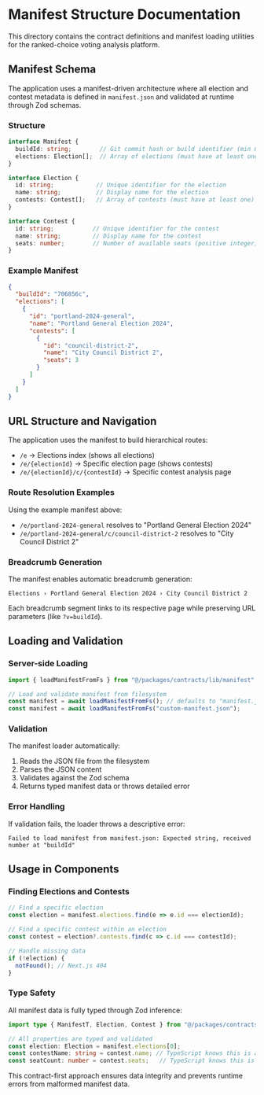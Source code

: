 # Manifest Structure Documentation

This directory contains the contract definitions and manifest loading utilities for the ranked-choice voting analysis platform.

## Manifest Schema

The application uses a manifest-driven architecture where all election and contest metadata is defined in `manifest.json` and validated at runtime through Zod schemas.

### Structure

```typescript
interface Manifest {
  buildId: string;        // Git commit hash or build identifier (min 6 chars)
  elections: Election[];  // Array of elections (must have at least one)
}

interface Election {
  id: string;            // Unique identifier for the election
  name: string;          // Display name for the election
  contests: Contest[];   // Array of contests (must have at least one)
}

interface Contest {
  id: string;           // Unique identifier for the contest
  name: string;         // Display name for the contest
  seats: number;        // Number of available seats (positive integer)
}
```

### Example Manifest

```json
{
  "buildId": "706856c",
  "elections": [
    {
      "id": "portland-2024-general",
      "name": "Portland General Election 2024",
      "contests": [
        {
          "id": "council-district-2",
          "name": "City Council District 2",
          "seats": 3
        }
      ]
    }
  ]
}
```

## URL Structure and Navigation

The application uses the manifest to build hierarchical routes:

- `/e` → Elections index (shows all elections)
- `/e/{electionId}` → Specific election page (shows contests)
- `/e/{electionId}/c/{contestId}` → Specific contest analysis page

### Route Resolution Examples

Using the example manifest above:

- `/e/portland-2024-general` resolves to "Portland General Election 2024"
- `/e/portland-2024-general/c/council-district-2` resolves to "City Council District 2"

### Breadcrumb Generation

The manifest enables automatic breadcrumb generation:

```
Elections › Portland General Election 2024 › City Council District 2
```

Each breadcrumb segment links to its respective page while preserving URL parameters (like `?v=buildId`).

## Loading and Validation

### Server-side Loading

```typescript
import { loadManifestFromFs } from "@/packages/contracts/lib/manifest";

// Load and validate manifest from filesystem
const manifest = await loadManifestFromFs(); // defaults to "manifest.json"
const manifest = await loadManifestFromFs("custom-manifest.json");
```

### Validation

The manifest loader automatically:
1. Reads the JSON file from the filesystem
2. Parses the JSON content
3. Validates against the Zod schema
4. Returns typed manifest data or throws detailed error

### Error Handling

If validation fails, the loader throws a descriptive error:
```
Failed to load manifest from manifest.json: Expected string, received number at "buildId"
```

## Usage in Components

### Finding Elections and Contests

```typescript
// Find a specific election
const election = manifest.elections.find(e => e.id === electionId);

// Find a specific contest within an election
const contest = election?.contests.find(c => c.id === contestId);

// Handle missing data
if (!election) {
  notFound(); // Next.js 404
}
```

### Type Safety

All manifest data is fully typed through Zod inference:

```typescript
import type { ManifestT, Election, Contest } from "@/packages/contracts/lib/manifest";

// All properties are typed and validated
const election: Election = manifest.elections[0];
const contestName: string = contest.name; // TypeScript knows this is a string
const seatCount: number = contest.seats;   // TypeScript knows this is a number
```

This contract-first approach ensures data integrity and prevents runtime errors from malformed manifest data.